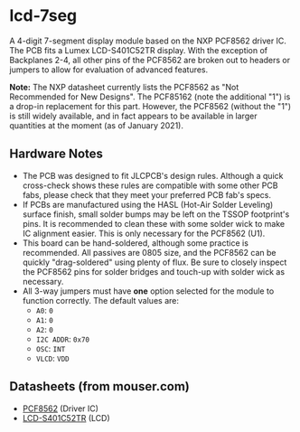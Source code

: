 # lcd-7seg
A 4-digit 7-segment display module based on the NXP PCF8562 driver IC. The PCB fits a Lumex LCD-S401C52TR display. With the exception of Backplanes 2-4, all other pins of the PCF8562 are broken out to headers or jumpers to allow for evaluation of advanced features.

**Note:** The NXP datasheet currently lists the PCF8562 as "Not Recommended for New Designs". The PCF85162 (note the additional "1") is a drop-in replacement for this part. However, the PCF8562 (without the "1") is still widely available, and in fact appears to be available in larger quantities at the moment (as of January 2021).

## Hardware Notes
* The PCB was designed to fit JLCPCB's design rules. Although a quick cross-check shows these rules are compatible with some other PCB fabs, please check that they meet your preferred PCB fab's specs.
* If PCBs are manufactured using the HASL (Hot-Air Solder Leveling) surface finish, small solder bumps may be left on the TSSOP footprint's pins. It is recommended to clean these with some solder wick to make IC alignment easier. This is only necessary for the PCF8562 (U1).
* This board can be hand-soldered, although some practice is recommended. All passives are 0805 size, and the PCF8562 can be quickly "drag-soldered" using plenty of flux. Be sure to closely inspect the PCF8562 pins for solder bridges and touch-up with solder wick as necessary.
* All 3-way jumpers must have **one** option selected for the module to function correctly. The default values are:
    * `A0`: `0`
    * `A1`: `0`
    * `A2`: `0`
    * `I2C ADDR`: `0x70`
    * `OSC`: `INT`
    * `VLCD`: `VDD`

## Datasheets (from mouser.com)
* [PCF8562](https://www.mouser.com/datasheet/2/302/PCF8562-1127585.pdf) (Driver IC)
* [LCD-S401C52TR](https://www.mouser.com/datasheet/2/244/LCD-S401C52TR-1141159.pdf) (LCD)
